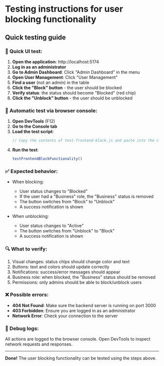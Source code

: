 # Testing instructions for user blocking functionality

## Quick testing guide

### 🚀 Quick UI test:

1. **Open the application**: http://localhost:5174
2. **Log in as an administrator**
3. **Go to Admin Dashboard**: Click "Admin Dashboard" in the menu
4. **Open User Management**: Click "User Management"
5. **Find a user** (not an admin) in the table
6. **Click the "Block" button** - the user should be blocked
7. **Verify status**: the status should become "Blocked" (red chip)
8. **Click the "Unblock" button** - the user should be unblocked

### 🔧 Automatic test via browser console:

1. **Open DevTools** (F12)
2. **Go to the Console tab**
3. **Load the test script**:
   ```javascript
   // Copy the contents of test-frontend-block.js and paste into the console
   ```
4. **Run the test**:
   ```javascript
   testFrontendBlockFunctionality()
   ```

### ✅ Expected behavior:

- When blocking:
  - User status changes to "Blocked"
  - If the user had a "Business" role, the "Business" status is removed
  - The button switches from "Block" to "Unblock"
  - A success notification is shown

- When unblocking:
  - User status changes to "Active"
  - The button switches from "Unblock" to "Block"
  - A success notification is shown

### 🔍 What to verify:

1. Visual changes: status chips should change color and text
2. Buttons: text and colors should update correctly
3. Notifications: success/error messages should appear
4. Business role: when blocked, the "Business" status should be removed
5. Permissions: only admins should be able to block/unblock users

### ❌ Possible errors:

- **404 Not Found**: Make sure the backend server is running on port 3000
- **403 Forbidden**: Ensure you are logged in as an administrator
- **Network Error**: Check your connection to the server

### 📝 Debug logs:

All actions are logged to the browser console. Open DevTools to inspect network requests and responses.

---

**Done!** The user blocking functionality can be tested using the steps above.
